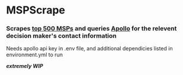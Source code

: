 # MSPScrape

### Scrapes [top 500 MSPs](https://www.crn.com/rankings-and-lists/msp2023.htm) and queries [Apollo](Apollo.io) for the relevent decision maker's contact information

Needs apollo api key in .env file, and additional dependicies listed in environment.yml to run

***extremely WIP***
